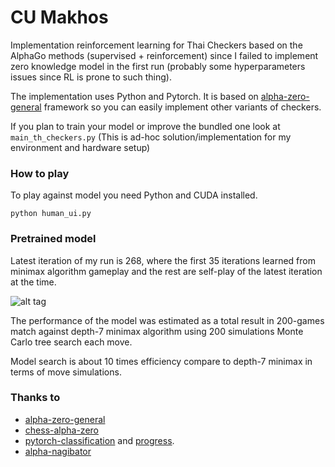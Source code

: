# CU Makhos

Implementation reinforcement learning for Thai Checkers based on the AlphaGo methods (supervised + reinforcement) since I failed to implement zero knowledge model in the first run (probably some hyperparameters issues since RL is prone to such thing).

The implementation uses Python and Pytorch. It is based on [alpha-zero-general](https://github.com/suragnair/alpha-zero-general) framework so you can easily implement other variants of checkers.

If you plan to train your model or improve the bundled one look at `main_th_checkers.py` (This is ad-hoc solution/implementation for my environment and hardware setup)

### How to play

To play against model you need Python and CUDA installed.

```
python human_ui.py
```

### Pretrained model

Latest iteration of my run is 268, where the first 35 iterations learned from minimax algorithm gameplay and the rest are self-play of the latest iteration at the time.

![alt tag](results.png)

The performance of the model was estimated as a total result in 200-games match against depth-7 minimax algorithm using 200 simulations Monte Carlo tree search each move.

Model search is about 10 times efficiency compare to depth-7 minimax in terms of move simulations.

### Thanks to

- [alpha-zero-general](https://github.com/suragnair/alpha-zero-general)
- [chess-alpha-zero](https://github.com/Zeta36/chess-alpha-zero)
- [pytorch-classification](https://github.com/bearpaw/pytorch-classification) and [progress](https://github.com/verigak/progress).
- [alpha-nagibator](https://github.com/evg-tyurin/alpha-nagibator)
